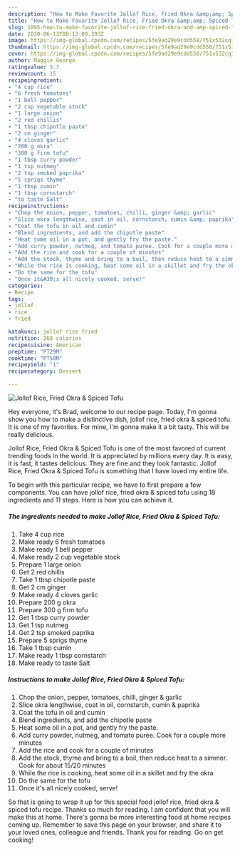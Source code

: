 ```yaml
---
description: "How to Make Favorite Jollof Rice, Fried Okra &amp;amp; Spiced Tofu"
title: "How to Make Favorite Jollof Rice, Fried Okra &amp;amp; Spiced Tofu"
slug: 1895-how-to-make-favorite-jollof-rice-fried-okra-and-amp-spiced-tofu
date: 2020-06-13T08:13:09.393Z
image: https://img-global.cpcdn.com/recipes/5fe9ad29e9cdd558/751x532cq70/jollof-rice-fried-okra-spiced-tofu-recipe-main-photo.jpg
thumbnail: https://img-global.cpcdn.com/recipes/5fe9ad29e9cdd558/751x532cq70/jollof-rice-fried-okra-spiced-tofu-recipe-main-photo.jpg
cover: https://img-global.cpcdn.com/recipes/5fe9ad29e9cdd558/751x532cq70/jollof-rice-fried-okra-spiced-tofu-recipe-main-photo.jpg
author: Maggie George
ratingvalue: 3.7
reviewcount: 15
recipeingredient:
- "4 cup rice"
- "6 fresh tomatoes"
- "1 bell pepper"
- "2 cup vegetable stock"
- "1 large onion"
- "2 red chillis"
- "1 tbsp chipotle paste"
- "2 cm ginger"
- "4 cloves garlic"
- "200 g okra"
- "300 g firm tofu"
- "1 tbsp curry powder"
- "1 tsp nutmeg"
- "2 tsp smoked paprika"
- "5 sprigs thyme"
- "1 tbsp cumin"
- "1 tbsp cornstarch"
- "to taste Salt"
recipeinstructions:
- "Chop the onion, pepper, tomatoes, chilli, ginger &amp; garlic"
- "Slice okra lengthwise, coat in oil, cornstarch, cumin &amp; paprika"
- "Coat the tofu in oil and cumin"
- "Blend ingredients, and add the chipotle paste"
- "Heat some oil in a pot, and gently fry the paste."
- "Add curry powder, nutmeg, and tomato puree. Cook for a couple more minutes"
- "Add the rice and cook for a couple of minutes"
- "Add the stock, thyme and bring to a boil, then reduce heat to a simmer. Cook for about 15/20 minutes"
- "While the rice is cooking, heat some oil in a skillet and fry the okra"
- "Do the same for the tofu"
- "Once it&#39;s all nicely cooked, serve!"
categories:
- Recipe
tags:
- jollof
- rice
- fried

katakunci: jollof rice fried 
nutrition: 268 calories
recipecuisine: American
preptime: "PT29M"
cooktime: "PT58M"
recipeyield: "1"
recipecategory: Dessert

---
```



![Jollof Rice, Fried Okra &amp; Spiced Tofu](https://img-global.cpcdn.com/recipes/5fe9ad29e9cdd558/751x532cq70/jollof-rice-fried-okra-spiced-tofu-recipe-main-photo.jpg)

Hey everyone, it's Brad, welcome to our recipe page. Today, I'm gonna show you how to make a distinctive dish, jollof rice, fried okra &amp; spiced tofu. It is one of my favorites. For mine, I'm gonna make it a bit tasty. This will be really delicious.

Jollof Rice, Fried Okra &amp; Spiced Tofu is one of the most favored of current trending foods in the world. It is appreciated by millions every day. It is easy, it is fast, it tastes delicious. They are fine and they look fantastic. Jollof Rice, Fried Okra &amp; Spiced Tofu is something that I have loved my entire life.




To begin with this particular recipe, we have to first prepare a few components. You can have jollof rice, fried okra &amp; spiced tofu using 18 ingredients and 11 steps. Here is how you can achieve it.

<!--inarticleads1-->

##### The ingredients needed to make Jollof Rice, Fried Okra &amp; Spiced Tofu:

1. Take 4 cup rice
1. Make ready 6 fresh tomatoes
1. Make ready 1 bell pepper
1. Make ready 2 cup vegetable stock
1. Prepare 1 large onion
1. Get 2 red chillis
1. Take 1 tbsp chipotle paste
1. Get 2 cm ginger
1. Make ready 4 cloves garlic
1. Prepare 200 g okra
1. Prepare 300 g firm tofu
1. Get 1 tbsp curry powder
1. Get 1 tsp nutmeg
1. Get 2 tsp smoked paprika
1. Prepare 5 sprigs thyme
1. Take 1 tbsp cumin
1. Make ready 1 tbsp cornstarch
1. Make ready to taste Salt




<!--inarticleads2-->

##### Instructions to make Jollof Rice, Fried Okra &amp; Spiced Tofu:

1. Chop the onion, pepper, tomatoes, chilli, ginger &amp; garlic
1. Slice okra lengthwise, coat in oil, cornstarch, cumin &amp; paprika
1. Coat the tofu in oil and cumin
1. Blend ingredients, and add the chipotle paste
1. Heat some oil in a pot, and gently fry the paste.
1. Add curry powder, nutmeg, and tomato puree. Cook for a couple more minutes
1. Add the rice and cook for a couple of minutes
1. Add the stock, thyme and bring to a boil, then reduce heat to a simmer. Cook for about 15/20 minutes
1. While the rice is cooking, heat some oil in a skillet and fry the okra
1. Do the same for the tofu
1. Once it&#39;s all nicely cooked, serve!




So that is going to wrap it up for this special food jollof rice, fried okra &amp; spiced tofu recipe. Thanks so much for reading. I am confident that you will make this at home. There's gonna be more interesting food at home recipes coming up. Remember to save this page on your browser, and share it to your loved ones, colleague and friends. Thank you for reading. Go on get cooking!
